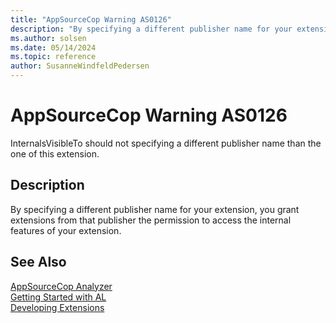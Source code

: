 ```yaml
---
title: "AppSourceCop Warning AS0126"
description: "By specifying a different publisher name for your extension, you grant extensions from that publisher the permission to access the internal features of your extension."
ms.author: solsen
ms.date: 05/14/2024
ms.topic: reference
author: SusanneWindfeldPedersen
---
```

[//]: # (START>DO_NOT_EDIT)
[//]: # (IMPORTANT:Do not edit any of the content between here and the END>DO_NOT_EDIT.)
[//]: # (Any modifications should be made in the .xml files in the ModernDev repo.)
# AppSourceCop Warning AS0126
InternalsVisibleTo should not specifying a different publisher name than the one of this extension.

## Description
By specifying a different publisher name for your extension, you grant extensions from that publisher the permission to access the internal features of your extension.

[//]: # (IMPORTANT: END>DO_NOT_EDIT)
## See Also  
[AppSourceCop Analyzer](appsourcecop.md)  
[Getting Started with AL](../devenv-get-started.md)  
[Developing Extensions](../devenv-dev-overview.md)  